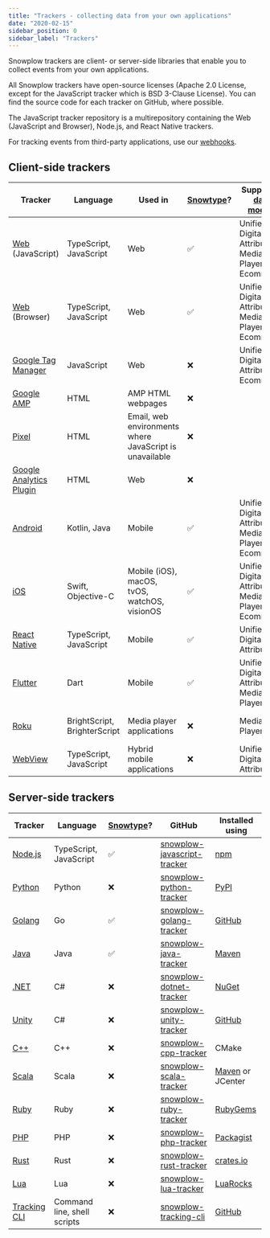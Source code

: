 ```yaml
---
title: "Trackers - collecting data from your own applications"
date: "2020-02-15"
sidebar_position: 0
sidebar_label: "Trackers"
---
```


Snowplow trackers are client- or server-side libraries that enable you to collect events from your own applications.

All Snowplow trackers have open-source licenses (Apache 2.0 License, except for the JavaScript tracker which is BSD 3-Clause License). You can find the source code for each tracker on GitHub, where possible.

The JavaScript tracker repository is a multirepository containing the Web (JavaScript and Browser), Node.js, and React Native trackers.

For tracking events from third-party applications, use our [webhooks](/docs/sources/webhooks/index.md).

## Client-side trackers

| Tracker                                                                             | Language                     | Used in                                                 | [Snowtype](/docs/data-product-studio/snowtype/index.md)? | Supported [data models](/docs/modeling-your-data/modeling-your-data-with-dbt/index.md) | GitHub                                                                                 | Installed using                                                                                                        |
| ----------------------------------------------------------------------------------- | ---------------------------- | ------------------------------------------------------- | -------------------------------------------------------- | -------------------------------------------------------------------------------------- | -------------------------------------------------------------------------------------- | ---------------------------------------------------------------------------------------------------------------------- |
| [Web](/docs/sources/trackers/javascript-trackers/web-tracker/index.md) (JavaScript) | TypeScript, JavaScript       | Web                                                     | ✅                                                        | Unified Digital, Attribution, Media Player, Ecommerce                                  | [snowplow-javascript-tracker](https://github.com/snowplow/snowplow-javascript-tracker) | Script tag                                                                                                             |
| [Web](/docs/sources/trackers/javascript-trackers/web-tracker/index.md) (Browser)    | TypeScript, JavaScript       | Web                                                     | ✅                                                        | Unified Digital, Attribution, Media Player, Ecommerce                                  | [snowplow-javascript-tracker](https://github.com/snowplow/snowplow-javascript-tracker) | [npm](https://www.npmjs.com/package/@snowplow/browser-tracker), yarn, or pnpm                                          |
| [Google Tag Manager](/docs/sources/trackers/google-tag-manager/index.md)            | JavaScript                   | Web                                                     | ❌                                                        | Unified Digital, Attribution, Ecommerce                                                | n/a                                                                                    | [Tag Template Gallery](https://tagmanager.google.com/gallery/#/owners/snowplow/templates/snowplow-gtm-tag-template-v4) |
| [Google AMP](/docs/sources/trackers/google-amp-tracker/index.md)                    | HTML                         | AMP HTML webpages                                       | ❌                                                        |                                                                                        | n/a                                                                                    | Script tag                                                                                                             |
| [Pixel](/docs/sources/trackers/pixel-tracker/index.md)                              | HTML                         | Email, web environments where JavaScript is unavailable | ❌                                                        |                                                                                        | n/a                                                                                    | Script tag                                                                                                             |
| [Google Analytics Plugin](/docs/sources/trackers/google-analytics-plugin/index.md)  | HTML                         | Web                                                     | ❌                                                        |                                                                                        | n/a                                                                                    | Script tag                                                                                                             |
| [Android](/docs/sources/trackers/mobile-trackers/index.md)                          | Kotlin, Java                 | Mobile                                                  | ✅                                                        | Unified Digital, Attribution, Media Player, Ecommerce                                  | [snowplow-android-tracker](https://github.com/snowplow/snowplow-android-tracker)       | [Maven](https://mvnrepository.com/artifact/com.snowplowanalytics/snowplow-android-tracker)                             |
| [iOS](/docs/sources/trackers/mobile-trackers/index.md)                              | Swift, Objective-C           | Mobile (iOS), macOS, tvOS, watchOS, visionOS            | ✅                                                        | Unified Digital, Attribution, Media Player, Ecommerce                                  | [snowplow-ios-tracker](https://github.com/snowplow/snowplow-ios-tracker)               | SPM or [Cocoapods](https://cocoapods.org/pods/SnowplowTracker)                                                         |
| [React Native](/docs/sources/trackers/react-native-tracker/index.md)                | TypeScript, JavaScript       | Mobile                                                  | ✅                                                        | Unified Digital, Attribution                                                           | [snowplow-javascript-tracker](https://github.com/snowplow/snowplow-javascript-tracker) | [npm](https://www.npmjs.com/package/@snowplow/react-native-tracker)                                                    |
| [Flutter](/docs/sources/trackers/flutter-tracker/index.md)                          | Dart                         | Mobile                                                  | ✅                                                        | Unified Digital, Attribution, Media Player                                             | [snowplow-flutter-tracker](https://github.com/snowplow/snowplow-flutter-tracker)       | [pub.dev](https://pub.dev/packages/snowplow_tracker)                                                                   |
| [Roku](/docs/sources/trackers/roku-tracker/index.md)                                | BrightScript, BrighterScript | Media player applications                               | ❌                                                        | Media Player                                                                           | [snowplow-roku-tracker](https://github.com/snowplow/snowplow-roku-tracker)             | [npm](https://www.npmjs.com/package/@snowplow/roku-tracker)                                                            |
| [WebView](/docs/sources/trackers/webview-tracker/index.md)                          | TypeScript, JavaScript       | Hybrid mobile applications                              | ❌                                                        | Unified Digital, Attribution                                                           | [snowplow-webview-tracker](https://github.com/snowplow/snowplow-webview-tracker)       | [npm](https://www.npmjs.com/package/@snowplow/webview-tracker) or script tag                                           |

## Server-side trackers

| Tracker                                                                        | Language                    | [Snowtype](/docs/data-product-studio/snowtype/index.md)? | GitHub                                                                                 | Installed using                                                                                     |
| ------------------------------------------------------------------------------ | --------------------------- | -------------------------------------------------------- | -------------------------------------------------------------------------------------- | --------------------------------------------------------------------------------------------------- |
| [Node.js](/docs/sources/trackers/javascript-trackers/node-js-tracker/index.md) | TypeScript, JavaScript      | ✅                                                        | [snowplow-javascript-tracker](https://github.com/snowplow/snowplow-javascript-tracker) | [npm](https://www.npmjs.com/package/@snowplow/node-tracker)                                         |
| [Python](/docs/sources/trackers/python-tracker/index.md)                       | Python                      | ❌                                                        | [snowplow-python-tracker](https://github.com/snowplow/snowplow-python-tracker)         | [PyPI](https://pypi.org/project/snowplow-tracker/)                                                  |
| [Golang](/docs/sources/trackers/golang-tracker/index.md)                       | Go                          | ✅                                                        | [snowplow-golang-tracker](https://github.com/snowplow/snowplow-golang-tracker)         | [GitHub](https://github.com/snowplow/snowplow-golang-tracker/releases)                              |
| [Java](/docs/sources/trackers/java-tracker/index.md)                           | Java                        | ✅                                                        | [snowplow-java-tracker](https://github.com/snowplow/snowplow-java-tracker)             | [Maven](https://mvnrepository.com/artifact/com.snowplowanalytics/snowplow-java-tracker)             |
| [.NET](/docs/sources/trackers/net-tracker/index.md)                            | C#                          | ❌                                                        | [snowplow-dotnet-tracker](https://github.com/snowplow/snowplow-dotnet-tracker)         | [NuGet](https://www.nuget.org/packages/Snowplow.Tracker)                                            |
| [Unity](/docs/sources/trackers/unity-tracker/index.md)                         | C#                          | ❌                                                        | [snowplow-unity-tracker](https://github.com/snowplow/snowplow-unity-tracker)           | [GitHub](https://github.com/snowplow/snowplow-unity-tracker/releases)                               |
| [C++](/docs/sources/trackers/c-tracker/index.md)                               | C++                         | ❌                                                        | [snowplow-cpp-tracker](https://github.com/snowplow/snowplow-cpp-tracker)               | CMake                                                                                               |
| [Scala](/docs/sources/trackers/scala-tracker/index.md)                         | Scala                       | ❌                                                        | [snowplow-scala-tracker](https://github.com/snowplow/snowplow-scala-tracker)           | [Maven](https://mvnrepository.com/artifact/com.snowplowanalytics/snowplow-scala-tracker) or JCenter |
| [Ruby](/docs/sources/trackers/ruby-tracker/index.md)                           | Ruby                        | ❌                                                        | [snowplow-ruby-tracker](https://github.com/snowplow/snowplow-ruby-tracker)             | [RubyGems](https://rubygems.org/gems/snowplow-tracker/)                                             |
| [PHP](/docs/sources/trackers/php-tracker/index.md)                             | PHP                         | ❌                                                        | [snowplow-php-tracker](https://github.com/snowplow/snowplow-php-tracker)               | [Packagist](https://packagist.org/packages/snowplow/snowplow-tracker)                               |
| [Rust](/docs/sources/trackers/rust-tracker/index.md)                           | Rust                        | ❌                                                        | [snowplow-rust-tracker](https://github.com/snowplow/snowplow-rust-tracker)             | [crates.io](https://crates.io/crates/snowplow_tracker)                                              |
| [Lua](/docs/sources/trackers/lua-tracker/index.md)                             | Lua                         | ❌                                                        | [snowplow-lua-tracker](https://github.com/snowplow/snowplow-lua-tracker)               | [LuaRocks](https://luarocks.org/modules/snowplow/snowplowtracker)                                   |
| [Tracking CLI](/docs/sources/trackers/snowplow-tracking-cli/index.md)          | Command line, shell scripts | ❌                                                        | [snowplow-tracking-cli](https://github.com/snowplow/snowplow-tracking-cli/)            | [GitHub](https://github.com/snowplow/snowplow-tracking-cli/releases)                                |

